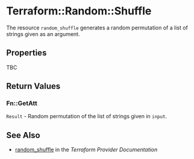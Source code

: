 # Terraform::Random::Shuffle

The resource `random_shuffle` generates a random permutation of a list
of strings given as an argument.

## Properties

TBC

## Return Values

### Fn::GetAtt

`Result` - Random permutation of the list of strings given in `input`.

## See Also

* [random_shuffle](https://www.terraform.io/docs/providers/random/r/shuffle.html) in the _Terraform Provider Documentation_